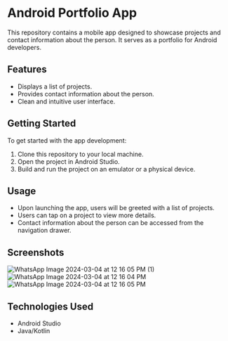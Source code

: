 # Android Portfolio App

This repository contains a mobile app designed to showcase projects and contact information about the person. It serves as a portfolio for Android developers.

## Features

- Displays a list of projects.
- Provides contact information about the person.
- Clean and intuitive user interface.

## Getting Started

To get started with the app development:

1. Clone this repository to your local machine.
2. Open the project in Android Studio.
3. Build and run the project on an emulator or a physical device.

## Usage

- Upon launching the app, users will be greeted with a list of projects.
- Users can tap on a project to view more details.
- Contact information about the person can be accessed from the navigation drawer.

## Screenshots

![WhatsApp Image 2024-03-04 at 12 16 05 PM (1)](https://github.com/subramanian-s-043/android_portfolio/assets/113493600/1fbf8b98-d5c6-4340-983b-9c75e1b591c0)
![WhatsApp Image 2024-03-04 at 12 16 04 PM](https://github.com/subramanian-s-043/android_portfolio/assets/113493600/57218b73-332c-45e4-90b0-f1d18c1b0c47)
![WhatsApp Image 2024-03-04 at 12 16 05 PM](https://github.com/subramanian-s-043/android_portfolio/assets/113493600/141df1c0-9b0b-4a10-90a0-5f55bf9fa89f)

## Technologies Used

- Android Studio
- Java/Kotlin
